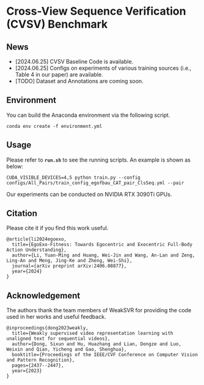 # Cross-View Sequence Verification (CVSV) Benchmark

## News
- [2024.06.25] CVSV Baseline Code is available.
- [2024.06.25] Configs on experiments of various training sources (i.e., Table 4 in our paper) are available.
- [TODO] Dataset and Annotations are coming soon.

## Environment
You can build the Anaconda environment via the following script.
```
conda env create -f environment.yml
```

## Usage
Please refer to **`run.sh`** to see the running scripts. An example is shown as below:
```
CUDA_VISIBLE_DEVICES=4,5 python train.py --config configs/All_Pairs/train_config_egofbau_CAT_pair_ClsSeq.yml --pair
```
Our experiments can be conducted on NVIDIA RTX 3090Ti GPUs. 

## Citation
Please cite it if you find this work useful.
```
@article{li2024egoexo,
  title={EgoExo-Fitness: Towards Egocentric and Exocentric Full-Body Action Understanding},
  author={Li, Yuan-Ming and Huang, Wei-Jin and Wang, An-Lan and Zeng, Ling-An and Meng, Jing-Ke and Zheng, Wei-Shi},
  journal={arXiv preprint arXiv:2406.08877},
  year={2024}
}
```

## Acknowledgement
The authors thank the team members of WeakSVR for providing the code used in her works and useful feedback.
```
@inproceedings{dong2023weakly,
  title={Weakly supervised video representation learning with unaligned text for sequential videos},
  author={Dong, Sixun and Hu, Huazhang and Lian, Dongze and Luo, Weixin and Qian, Yicheng and Gao, Shenghua},
  booktitle={Proceedings of the IEEE/CVF Conference on Computer Vision and Pattern Recognition},
  pages={2437--2447},
  year={2023}
}
```
